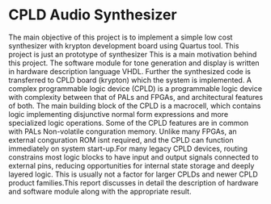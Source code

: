 # CPLD Audio Synthesizer
The main objective of this project is to implement a simple low cost synthesizer with krypton development board using Quartus tool. This project is just an prototype of synthesizer This is a main motivation behind this project. The software module for tone generation and display is written in hardware description language VHDL. Further the synthesized code is transferred to CPLD board (krypton) which the system is implemented. A complex programmable logic device (CPLD) is a programmable logic device with complexity between that of PALs and FPGAs, and architectural features of both. The main building block of the CPLD is a macrocell, which contains logic implementing disjunctive normal form expressions and more specialized logic operations. Some of the CPLD features are in common with PALs Non-volatile conguration memory. Unlike many FPGAs, an external conguration ROM isnt required, and the CPLD can function immediately on system start-up.For many legacy CPLD devices, routing constrains most logic blocks to have input and output signals connected to external pins, reducing opportunities for internal state storage and deeply layered logic. This is usually not a factor for larger CPLDs and newer CPLD product families.This report discusses in detail the description of hardware and software module along with the appropriate result.
